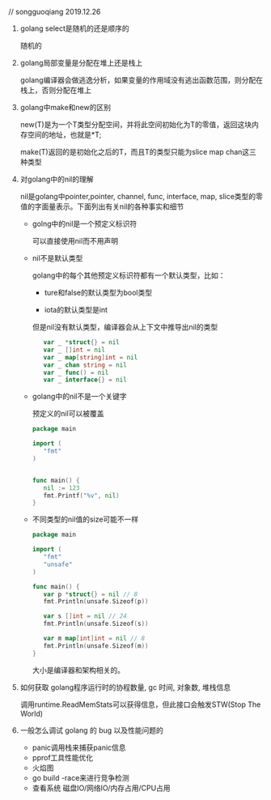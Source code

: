 // songguoqiang 2019.12.26
1. golang select是随机的还是顺序的

   随机的

2. golang局部变量是分配在堆上还是栈上

   golang编译器会做逃逸分析，如果变量的作用域没有逃出函数范围，则分配在栈上，否则分配在堆上

3. golang中make和new的区别

   new(T)是为一个T类型分配空间，并将此空间初始化为T的零值，返回这块内存空间的地址，也就是*T;

   make(T)返回的是初始化之后的T，而且T的类型只能为slice map chan这三种类型

4. 对golang中的nil的理解

   nil是golang中pointer,pointer, channel, func, interface, map, slice类型的零值的字面量表示。下面列出有关nil的各种事实和细节

   + golng中的nil是一个预定义标识符

     可以直接使用nil而不用声明

   + nil不是默认类型

     golang中的每个其他预定义标识符都有一个默认类型，比如：

     - ture和false的默认类型为bool类型

     - iota的默认类型是int

     但是nil没有默认类型，编译器会从上下文中推导出nil的类型

     ```go
     	var _ *struct{} = nil
     	var _ []int = nil
     	var _ map[string]int = nil
     	var _ chan string = nil
     	var _ func() = nil
     	var _ interface{} = nil
     ```

   + golang中的nil不是一个关键字

     预定义的nil可以被覆盖

     ```go
     package main
     
     import (
     	"fmt"
     )
     
     
     func main() {
     	nil := 123
     	fmt.Printf("%v", nil)
     }
     ```

   + 不同类型的nil值的size可能不一样

     ```go
     package main
     
     import (
     	"fmt"
     	"unsafe"
     )
     
     func main() {
     	var p *struct{} = nil // 8
     	fmt.Println(unsafe.Sizeof(p))
     
     	var s []int = nil // 24
     	fmt.Println(unsafe.Sizeof(s))
     
     	var m map[int]int = nil // 8
     	fmt.Println(unsafe.Sizeof(m))
     }
     ```

     大小是编译器和架构相关的。

5. 如何获取 golang程序运行时的协程数量, gc 时间, 对象数, 堆栈信息

   调用runtime.ReadMemStats可以获得信息，但此接口会触发STW(Stop The World)

6. 一般怎么调试 golang 的 bug 以及性能问题的

   - panic调用栈来捕获panic信息
   - pprof工具性能优化
   - 火焰图
   - go build -race来进行竞争检测
   - 查看系统 磁盘IO/网络IO/内存占用/CPU占用

   

   

   

   

   

   

   

   
